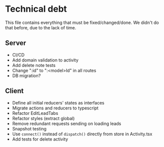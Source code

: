 # Technical debt
This file contains everything that must be fixed/changed/done. We didn't do that before, due to the lack of time.
## Server
- CI/CD
- Add domain validation to activity
- Add delete note tests
- Change ":id" to ":\<model>Id" in all routes   
- DB migration?
## Client
- Define all initial reducers' states as interfaces
- Migrate actions and reducers to typescript
- Refactor EditLeadTabs
- Refactor styles (extract global)
- Remove redundant requests sending on loading leads
- Snapshot testing
- Use `connect()` instead of `dispatch()` directly from store in Activity.tsx
- Add tests for delete activity
